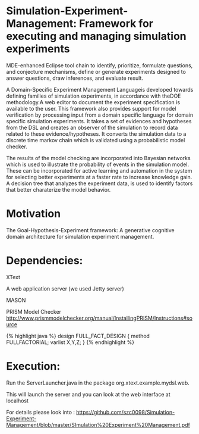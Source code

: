 # Simulation-Experiment-Management: Framework for executing and managing simulation experiments

MDE-enhanced Eclipse tool chain to identify, prioritize, formulate questions, and conjecture mechanisms, define or generate experiments designed to answer questions, draw inferences, and evaluate result.

 A Domain-Specific Experiment Management Languageis developed towards defining families of simulation experiments, in accordance with theDOE methodology.A web editor to document the experiment specification is available to the user. 
This framework also provides support for model verification by processing input from a domain specific language for domain specific simulation experiments. It takes a set of evidences and hypotheses from the DSL and creates an observer of the simulation to record data related to these evidence/hypotheses. It converts the simulation data to a discrete time markov chain which is validated using a probabilistic model checker.

The results of the  model checking are incorporated into Bayesian networks which is used to illustrate the probability of events in the simulation model. These can be incorporated for active learning and automation in the system for selecting better experiments at a faster rate to increase knowledge gain. A decision tree that analyzes the experiment data, is used to identify factors that better charaterize the model behavior.


# Motivation

The Goal-Hypothesis-Experiment framework: A generative cognitive domain architecture for simulation experiment management.


# Dependencies:

XText

A web application server (we used Jetty server)

MASON

PRISM Model Checker http://www.prismmodelchecker.org/manual/InstallingPRISM/Instructions#source

{% highlight java %} design FULL_FACT_DESIGN { method FULLFACTORIAL; varlist X,Y,Z; } {% endhighlight %}

# Execution:
Run the ServerLauncher.java in the package org.xtext.example.mydsl.web.

This will launch the server and you can look at the web interface at localhost

For details please look into : https://github.com/szc0098/Simulation-Experiment-Management/blob/master/SImulation%20Experiment%20Management.pdf
